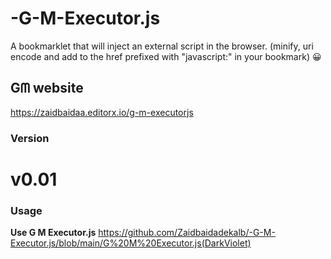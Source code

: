 # -G-M-Executor.js
A bookmarklet that will inject an external script in the browser. (minify, uri encode and add to the href prefixed with "javascript:" in your bookmark)
:grinning:


## Gᗰ website 

https://zaidbaidaa.editorx.io/g-m-executorjs


### Version
# v0.01

### Usage
**Use G M Executor.js**
https://github.com/Zaidbaidadekalb/-G-M-Executor.js/blob/main/G%20M%20Executor.js(DarkViolet)

